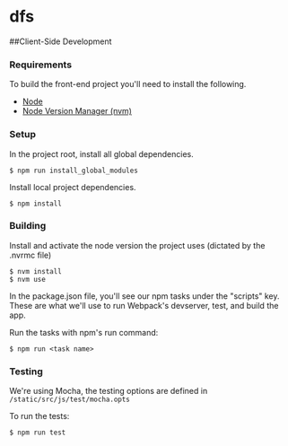# dfs


##Client-Side Development


### Requirements

To build the front-end project you'll need to install the following.

* [Node](https://nodejs.org/)
* [Node Version Manager (nvm)](https://github.com/creationix/nvm)


### Setup

    
In the project root, install all global dependencies. 

    $ npm run install_global_modules

Install local project dependencies.

    $ npm install


### Building
    
Install and activate the node version the project uses (dictated by the .nvrmc file)

    $ nvm install
    $ nvm use


In the package.json file, you'll see our npm tasks under the "scripts" key. These are what we'll use to run Webpack's devserver, test, and build the app.

Run the tasks with npm's run command:

    $ npm run <task name>


### Testing

We're using Mocha, the testing options are defined in <code>/static/src/js/test/mocha.opts</code>

To run the tests:

    $ npm run test
